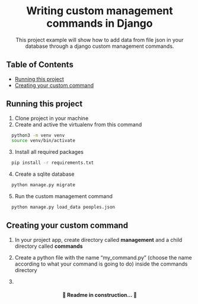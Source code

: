 <h1 align="center">Writing custom management commands in Django</h1>

<p align="center">This project example will show how to add data from file json in your database through a django custom management commands.</p>


## Table of Contents

<!--ts-->
   * [Running this project](#running-this-project)
   * [Creating your custom command](#creating-your-custom-command)
<!--te-->

## Running this project

1. Clone project in your machine
2. Create and active the virtualenv from this command

```bash
  python3 -m venv venv
  source venv/bin/activate
```

3. Install all required packages

```bash
  pip install -r requirements.txt
```

4. Create a sqlite database

```bash
  python manage.py migrate
```
5. Run the custom management command

```bash
  python manage.py load_data peoples.json
```

## Creating your custom command


1. In your project app, create directory called **management** and a child directory called **commands**

2. Create a python file with the name “my_command.py” (choose the name according to what your command is going to do) inside the commands directory

3. 


<h4 align="center"> 
	🚧  Readme in construction...  🚧
</h4>
